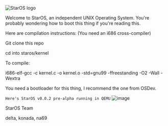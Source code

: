 ![StarOS logo](https://github.com/user-attachments/assets/6bf97257-f1f6-4c53-b0c1-2fa6deae657b)


Welcome to StarOS, an independent UNIX Operating System.
You're probably wondering how to boot this thing if you're reading this.

Here are compilation instructions:
(You need an i686 cross-compiler)

Git clone this repo

cd into staros/kernel

To compile:

i686-elf-gcc -c kernel.c -o kernel.o -std=gnu99 -ffreestanding -O2 -Wall -Wextra

You need a bootloader for this thing, I recommend the one from OSDev.

`Here's StarOS v0.0.2 pre-alpha running in QEMU`
![image](https://github.com/user-attachments/assets/fd48010d-37c4-4dea-8489-d9b283be6ca3)


StarOS Team

delta, konada, na69
